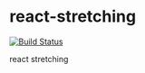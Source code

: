 # react-stretching

[![Build Status](https://travis-ci.org/alisonjonck/react-stretching.svg?branch=master)](https://travis-ci.org/alisonjonck/react-stretching)

react stretching

